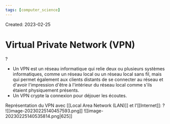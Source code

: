 ```yaml
---
tags: [computer_science] 
---
```

Created: 2023-02-25

# Virtual Private Network (VPN)
?
- Un VPN est un réseau informatique qui relie deux ou plusieurs systèmes informatiques, comme un réseau local ou un réseau local sans fil, mais qui permet également aux clients distants de se connecter au réseau et d'avoir l'impression d'être à l'intérieur du réseau local comme s'ils étaient physiquement présents.
- Un VPN crypte la connexion pour déjouer les écoutes.
<!--SR:!2023-04-15,26,250-->

Représentation du VPN avec [[Local Area Network (LAN)]] et l'[[Internet]]:
?
![[image-20230225140457593.png]]
![[image-20230225140535814.png|625]]
<!--SR:!2023-05-08,38,250-->


